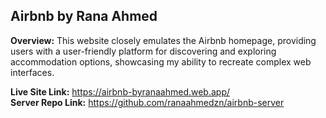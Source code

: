 ## Airbnb by Rana Ahmed

**Overview:** This website closely emulates the Airbnb homepage, providing users with a user-friendly platform for discovering and exploring accommodation options, showcasing my ability to recreate complex web interfaces.


**Live Site Link:** https://airbnb-byranaahmed.web.app/
<br />
**Server Repo Link:** https://github.com/ranaahmedzn/airbnb-server